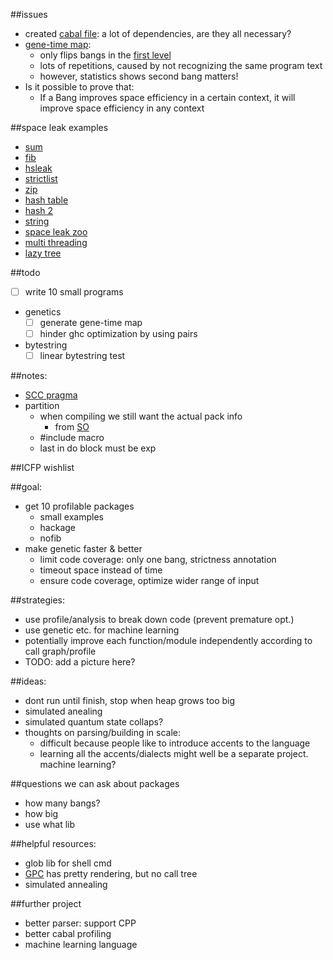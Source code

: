 ##issues
- created [cabal file](https://github.com/remysucre/comp150-FP/blob/master/GeneticStrictness.cabal): a lot of dependencies, are they all necessary?
- [gene-time map](https://github.com/remysucre/comp150-FP/blob/master/myfile.result): 
  - only flips bangs in the [first level](https://github.com/remysucre/comp150-FP/blob/master/genemap.log)
  - lots of repetitions, caused by not recognizing the same program text
  - however, statistics shows second bang matters!
- Is it possible to prove that: 
  - If a Bang improves space efficiency in a certain context, it will improve space efficiency in any context

##space leak examples
- [sum](https://github.com/remysucre/comp150-FP/blob/master/profile/sumacc/3x51.hs)
- [fib](https://github.com/remysucre/comp150-FP/blob/master/profile/fib/fibsum.hs)
- [hsleak](https://github.com/remysucre/comp150-FP/tree/master/profile/hsleak)
- [strictlist](http://stackoverflow.com/questions/6630782/thunk-memory-leak-as-a-result-of-map-function/6667023#6667023)
- [zip](http://stackoverflow.com/questions/29958541/space-leak-with-recursive-list-zipwith)
- [hash table](http://stackoverflow.com/questions/7855323/fixing-a-particularly-obscure-haskell-space-leak)
- [hash 2](http://stackoverflow.com/questions/23163125/haskell-space-leak-in-hash-table-insertion)
- [string](http://stackoverflow.com/questions/19355344/space-leak-in-simple-string-generation-why)
- [space leak zoo](http://blog.ezyang.com/2011/05/space-leak-zoo/)
- [multi threading](http://stackoverflow.com/questions/7768536/space-leaks-in-haskell)
- [lazy tree](http://stackoverflow.com/questions/6638126/lazy-tree-with-a-space-leak)

##todo
- [ ] write 10 small programs
- genetics
  - [ ] generate gene-time map
  - [ ] hinder ghc optimization by using pairs
- bytestring
  - [ ] linear bytestring test

##notes: 
- [SCC pragma](https://downloads.haskell.org/~ghc/latest/docs/html/users_guide/profiling.html#scc-pragma) 
- partition
  - when compiling we still want the actual pack info
    - from [SO](http://stackoverflow.com/questions/31343246/get-package-version-to-cpp/31343829#31343829)
  - #include macro
  - last in do block must be exp

##ICFP wishlist

##goal: 
- get 10 profilable packages
  - small examples
  - hackage
  - nofib
- make genetic faster & better
  - limit code coverage: only one bang, strictness annotation
  - timeout space instead of time
  - ensure code coverage, optimize wider range of input

##strategies: 
- use profile/analysis to break down code (prevent premature opt.)
- use genetic etc. for machine learning
- potentially improve each function/module independently according to call graph/profile
- TODO: add a picture here?

##ideas: 
- dont run until finish, stop when heap grows too big
- simulated anealing
- simulated quantum state collaps?
- thoughts on parsing/building in scale: 
  - difficult because people like to introduce accents to the language
  - learning all the accents/dialects might well be a separate project. machine learning?

##questions we can ask about packages
- how many bangs?
- how big
- use what lib

##helpful resources:
- glob lib for shell cmd
- [GPC](http://book.realworldhaskell.org/read/testing-and-quality-assurance.html) has pretty rendering, but no call tree
- simulated annealing

##further project
- better parser: support CPP
- better cabal profiling
- machine learning language 
